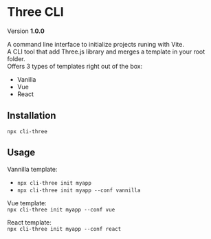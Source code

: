 # Three CLI

Version **1.0.0**

A command line interface to initialize projects runing with Vite.  
A CLI tool that add Three.js library and merges a template in your root folder.  
Offers 3 types of templates right out of the box:
- Vanilla
- Vue
- React


## Installation

`npx cli-three`

## Usage

Vannilla template:  
- `npx cli-three init myapp`  
- `npx cli-three init myapp --conf vannilla`

Vue template:  
`npx cli-three init myapp --conf vue`

React template:  
`npx cli-three init myapp --conf react`